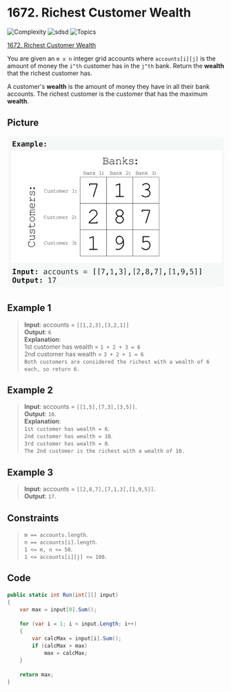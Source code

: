 # 1672. Richest Customer Wealth

![Complexity](https://img.shields.io/badge/easy-green)
![sdsd](https://img.shields.io/badge/array-blue)
![Topics](https://img.shields.io/badge/matrix-blue)

[1672. Richest Customer Wealth](https://leetcode.com/problems/richest-customer-wealth/description/)

You are given an `m x n` integer grid accounts where `accounts[i][j]` is the amount of money the `i^th`  customer has in
the `j^th` bank.
Return the **wealth** that the richest customer has.

A customer's **wealth** is the amount of money they have in all their bank accounts. The richest customer is the
customer that has the maximum **wealth**.

## Picture
![1672_Richest_Customer_Wealth](Resources/_1672_Richest_Customer_Wealth.png)

## Example 1
> **Input**: accounts = `[[1,2,3],[3,2,1]]`  
> **Output**: `6`   
> **Explanation**:  
> 1st customer has wealth = `1 + 2 + 3 = 6`  
> 2nd customer has wealth = `3 + 2 + 1 = 6`   
> `Both customers are considered the richest with a wealth of 6 each, so return 6.`

## Example 2
> **Input**: accounts = `[[1,5],[7,3],[3,5]]`.   
> **Output**: `10`.  
> **Explanation**:  
> `1st customer has wealth = 6`.  
> `2nd customer has wealth = 10`.  
> `3rd customer has wealth = 8`.  
> `The 2nd customer is the richest with a wealth of 10.`

## Example 3
> **Input**: accounts = `[[2,8,7],[7,1,3],[1,9,5]]`.  
> **Output**: `17`.

## Constraints
> `m == accounts.length`.  
> `n == accounts[i].length`.  
> `1 <= m, n <= 50`.  
> `1 <= accounts[i][j] <= 100`.

## Code
```csharp
public static int Run(int[][] input)
{
    var max = input[0].Sum();

    for (var i = 1; i < input.Length; i++)
    {
        var calcMax = input[i].Sum();
        if (calcMax > max)
            max = calcMax;
    }

    return max;
}
```